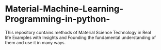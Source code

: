 # Material-Machine-Learning-Programming-in-python-
This repository contains methods of Material Science Technology in Real life Examples with Insights and Founding the fundamental understanding of them and use it in many ways.
